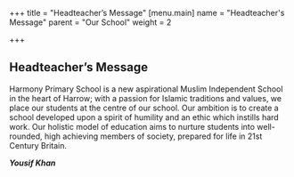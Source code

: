 +++
title = "Headteacher’s Message"
[menu.main]
name = "Headteacher's Message"
parent = "Our School"
weight = 2

+++
## Headteacher’s Message

Harmony Primary School is a new aspirational Muslim Independent School in the heart of Harrow; with a passion for Islamic traditions and values, we place our students at the centre of our school. Our ambition is to create a school developed upon a spirit of humility and an ethic which instills hard work. Our holistic model of education aims to nurture students into well-rounded, high achieving members of society, prepared for life in 21st Century Britain.

**_Yousif Khan_**